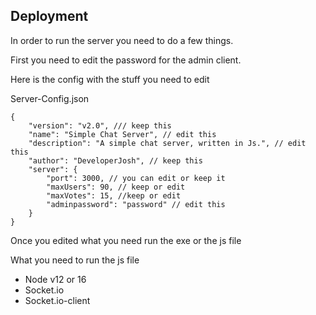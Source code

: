 ## Deployment

In order to run the server you need to do a few things.

First you need to edit the password for the admin client.

Here is the config with the stuff you need to edit

Server-Config.json
```jsonc
{
    "version": "v2.0", /// keep this
    "name": "Simple Chat Server", // edit this
    "description": "A simple chat server, written in Js.", // edit this
    "author": "DeveloperJosh", // keep this
    "server": {
        "port": 3000, // you can edit or keep it
        "maxUsers": 90, // keep or edit
        "maxVotes": 15, //keep or edit
        "adminpassword": "password" // edit this
    }
}
```

Once you edited what you need run the exe or the js file

What you need to run the js file

+ Node v12 or 16
+ Socket.io
+ Socket.io-client
